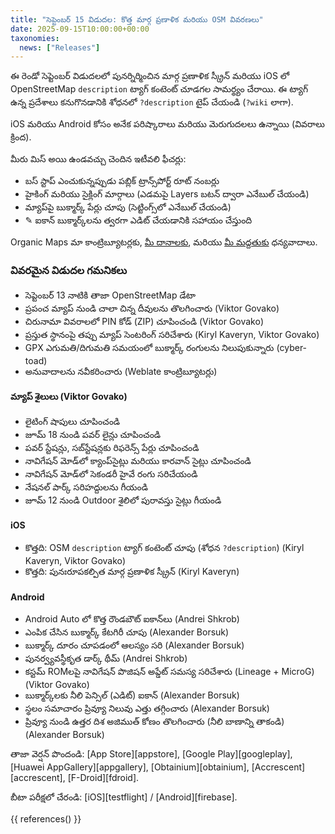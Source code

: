 ```yaml
---
title: "సెప్టెంబర్ 15 విడుదల: కొత్త మార్గ ప్రణాళిక మరియు OSM వివరణలు"
date: 2025-09-15T10:00:00+00:00
taxonomies:
  news: ["Releases"]
---
```


ఈ రెండో సెప్టెంబర్ విడుదలలో పునర్నిర్మించిన మార్గ ప్రణాళిక స్క్రీన్ మరియు iOS లో OpenStreetMap `description` ట్యాగ్ కంటెంట్ చూడగల సామర్థ్యం చేరాయి. ఈ ట్యాగ్ ఉన్న ప్రదేశాలు కనుగొనడానికి శోధనలో `?description` టైప్ చేయండి (`?wiki` లాగా).

iOS మరియు Android కోసం అనేక పరిష్కారాలు మరియు మెరుగుదలలు ఉన్నాయి (వివరాలు క్రింద).

మీరు మిస్ అయి ఉండవచ్చు చెందిన ఇటీవలి ఫీచర్లు:
- బస్ స్టాప్ ఎంచుకున్నప్పుడు పబ్లిక్ ట్రాన్స్‌పోర్ట్ రూట్ నంబర్లు
- హైకింగ్ మరియు సైక్లింగ్ మార్గాలు (ఎడమపై Layers బటన్ ద్వారా ఎనేబుల్ చేయండి)
- మ్యాప్‌పై బుక్మార్క్ పేర్లు చూపు (సెట్టింగ్స్‌లో ఎనేబుల్ చేయండి)
- ✎ ఐకాన్ బుక్మార్క్‌లను త్వరగా ఎడిట్ చేయడానికి సహాయం చేస్తుంది

Organic Maps మా కాంట్రిబ్యూటర్లకు, [మీ దానాలకు](@/donate/index.te.md), మరియు [మీ మద్దతుకు](@/contribute/index.md) ధన్యవాదాలు.

### వివరమైన విడుదల గమనికలు

- సెప్టెంబర్ 13 నాటికి తాజా OpenStreetMap డేటా
- ప్రపంచ మ్యాప్ నుండి చాలా చిన్న దీవులను తొలగించారు (Viktor Govako)
- చిరునామా వివరాలలో PIN కోడ్ (ZIP) చూపించండి (Viktor Govako)
- ప్రస్తుత స్థానంపై తప్పు మ్యాప్ సెంటరింగ్ సరిచేశారు (Kiryl Kaveryn, Viktor Govako)
- GPX ఎగుమతి/దిగుమతి సమయంలో బుక్మార్క్ రంగులను నిలుపుకున్నారు (cyber-toad)
- అనువాదాలను నవీకరించారు (Weblate కాంట్రిబ్యూటర్లు)

#### మ్యాప్ శైలులు (Viktor Govako)

- లైటింగ్ షాపులు చూపించండి
- జూమ్ 18 నుండి పవర్ లైన్లు చూపించండి
- పవర్ స్టేషన్లు, సబ్‌స్టేషన్లకు రిఫరెన్స్ పేర్లు చూపించండి
- నావిగేషన్ మోడ్‌లో క్యాంప్‌సైట్లు మరియు కారవాన్ సైట్లు చూపించండి
- నావిగేషన్ మోడ్‌లో సెకండరీ హైవే రంగు సరిచేయండి
- నేషనల్ పార్క్ సరిహద్దులను గీయండి
- జూమ్ 12 నుండి Outdoor శైలిలో పురావస్తు సైట్లు గీయండి

#### iOS

- కొత్తది: OSM `description` ట్యాగ్ కంటెంట్ చూపు (శోధన `?description`) (Kiryl Kaveryn, Viktor Govako)
- కొత్తది: పునఃరూపకల్పిత మార్గ ప్రణాళిక స్క్రీన్ (Kiryl Kaveryn)

#### Android

- Android Auto లో కొత్త రౌండబౌట్ ఐకాన్‌లు (Andrei Shkrob)
- ఎంపిక చేసిన బుక్మార్క్ కేటగిరీ చూపు (Alexander Borsuk)
- బుక్మార్క్ దూరం చూపడంలో ఆలస్యం సరి (Alexander Borsuk)
- పునర్వ్యవస్థీకృత డార్క్ థీమ్ (Andrei Shkrob)
- కస్టమ్ ROMలపై నావిగేషన్ పొజిషన్ అప్డేట్ సమస్య సరిచేశారు (Lineage + MicroG) (Viktor Govako)
- బుక్మార్క్‌లకు నీలి పెన్సిల్ (ఎడిట్) ఐకాన్ (Alexander Borsuk)
- స్థలం సమాచారం ప్రివ్యూ నిలువు ఎత్తు తగ్గించారు (Alexander Borsuk)
- ప్రివ్యూ నుండి ఉత్తర దిశ అజిముత్ కోణం తొలగించారు (నీలి బాణాన్ని తాకండి) (Alexander Borsuk)

తాజా వెర్షన్ పొందండి: [App Store][appstore], [Google Play][googleplay], [Huawei AppGallery][appgallery], [Obtainium][obtainium], [Accrescent][accrescent], [F-Droid][fdroid].

బీటా పరీక్షలో చేరండి: [iOS][testflight] / [Android][firebase].

{{ references() }}
